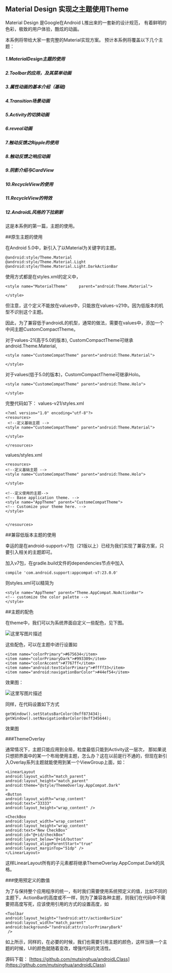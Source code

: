 ## Material Design 实现之主题使用Theme ##

Material Design 是Google在Android L推出来的一套新的设计规范，
有着鲜明的色彩，极致的用户体验，酷炫的动画。

本系例将带给大家一套完整的Material实现方案。
预计本系例将覆盖以下几个主题：
##### 1.MaterialDesign主题的使用
##### 2.Toolbar的应用，及其菜单动画
##### 3.属性动画的基本介绍（基础)
##### 4.Transition场景动画
##### 5.Activity的切换动画
##### 6.reveal动画
##### 7.触动反馈之Ripple的使用
##### 8.触动反馈之响应动画
##### 9.阴影介绍与CardView
##### 10.RecycleView的使用
##### 11.RecycleView的特效
##### 12.AndroidL风格的下拉刷新


这是本系例的第一篇，主题的使用。


##原生主题的使用

在Android 5.0中，新引入了以Material为关键字的主题。
    
    @android:style/Theme.Material
    @android:style/Theme.Material.Light
    @android:style/Theme.Material.Light.DarkActionBar
    
使用方式都是在styles.xml的定义中，
	
    
    <style name="MaterialTheme" 	parent="android:Theme.Material">
    
    </style>

    
但注意，这个定义不能放在values中，只能放在values-v21中。因为低版本的机型不识别这个主题。


因此，为了兼容低于androidL的机型，通常的做法，需要在values中，添加一个中间主题CustomCompactTheme。

对于values-21(高于5.0的版本), CustomCompactTheme可继承android.Theme.Material,

    <style name="CustomeCompatTheme" parent="android:Theme.Material">
    
    </style>

对于values(低于5.0的版本)，CustomCompactTheme可继承Holo。

    <style name="CustomeCompatTheme" parent="android:Theme.Holo">
    
    </style>

完整代码如下：
values-v21/styles.xml

    <?xml version="1.0" encoding="utf-8"?>
    <resources>
     <!--定义基础主题 -->
    <style name="CustomeCompatTheme" parent="android:Theme.Material">
    
    </style>
    
    </resources>


values/styles.xml


    <resources>
    <!--定义基础主题 -->
    <style name="CustomeCompatTheme" parent="android:Theme.Holo">
    
    </style>
    
    <!--定义使用的主题-->
    <!-- Base application theme. -->
    <style name="AppTheme" parent="CustomeCompatTheme">
    <!-- Customize your theme here. -->
    </style>
    
    
    </resources>

##兼容低版本主题的使用

幸运的是在android-support-v7包（21版以上）已经为我们实现了兼容方案，只要引入相关的主题即可。

加入v7包，在gradle.build文件的dependencies节点中加入

    compile 'com.android.support:appcompat-v7:23.0.0'


则styles.xml可以精简为

    
    <style name="AppTheme" parent="Theme.AppCompat.NoActionBar">
    <!-- customize the color palette -->
    </style>



##主题的配色

在theme中，我们可以为系统界面自定义一些配色，见下图。

![这里写图片描述](http://img.blog.csdn.net/20150916165811504)


这些配色，可以在主题中进行设置如

    <item name="colorPrimary">#675634</item>
    <item name="colorPrimaryDark">#993309</item>
    <item name="colorAccent">#7767ff</item>
    <item name="android:textColorPrimary">#ffff33</item>
    <item name="android:navigationBarColor">#44ef54</item>

效果图：

![这里写图片描述](http://img.blog.csdn.net/20150916165919320)

同样，在代码设置如下方式

    getWindow().setStatusBarColor(0xff873434);
    getWindow().setNavigationBarColor(0xff345644);

效果图





###ThemeOverlay

通常情况下，主题只能应用到全局，粒度最低只能到Activity这一层次，
那如果说只想把界面中的某一个布局使用主题，怎么办？这在以前是行不通的，但现在新引入Overlay系列主题就能使用到某一个ViewGroup上面，如：

    <LinearLayout
    android:layout_width="match_parent"
    android:layout_height="match_parent"
    android:theme="@style/ThemeOverlay.AppCompat.Dark"
    >
    <Button
    android:layout_width="wrap_content"
    android:text="33333"
    android:layout_height="wrap_content" />
    
    <CheckBox
    android:layout_width="wrap_content"
    android:layout_height="wrap_content"
    android:text="New CheckBox"
    android:id="@+id/checkBox"
    android:layout_below="@+id/button"
    android:layout_alignParentStart="true"
    android:layout_marginTop="51dp" />
    </LinearLayout>


这样LinearLayout所有的子元素都将继承ThemeOverlay.AppCompat.Dark的风格。



###使用预定义的数值

为了与保持整个应用程序的统一，有时我们需要使用系统预定义的值，比如不同的主题下，ActionBar的高度或不一样，则为了兼容各种主题，则我们在代码中不需要把高度写死，应该使用引用的方式的设置高度，如


    <Toolbar  
    android:layout_height="?android:attr/actionBarSize"
    android:layout_width="match_parent"
    android:background="?android:attr/colorPrimaryDark"
     />

如上所示，同样的，在必要的时候，我们也需要引用主题的颜色，这样当换一个主题的时候，UI的颜色就随着变改，增强代码的灵活性。

源码下载：
[https://github.com/mutsinghua/androidLClass](https://github.com/mutsinghua/androidLClass)

